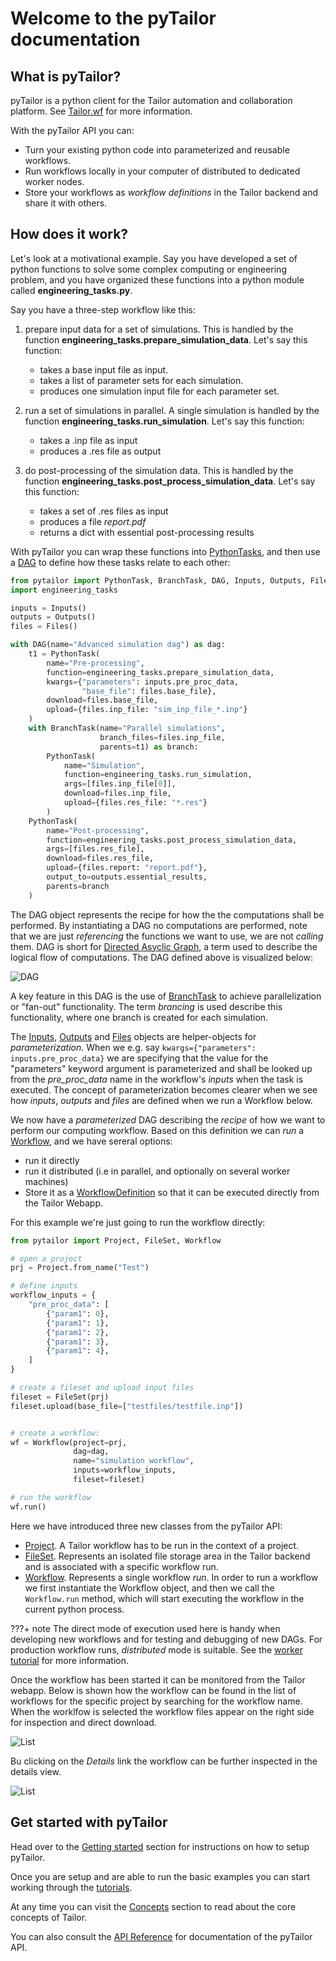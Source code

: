 # Welcome to the pyTailor documentation

## What is pyTailor?

pyTailor is a python client for the Tailor automation and collaboration platform. See [Tailor.wf](https://test.tailor.wf) for more information.

With the pyTailor API you can:

- Turn your existing python code into parameterized and reusable workflows.
- Run workflows locally in your computer of distributed to dedicated worker nodes.
- Store your workflows as *workflow definitions* in the Tailor backend and share it with others.

## How does it work?

Let's look at a motivational example. Say you have developed a set of python functions to solve some complex computing or engineering problem, and you have organized these functions into a python module called **engineering_tasks.py**.

Say you have a three-step workflow like this:

1. prepare input data for a set of simulations. This is handled by the function **engineering_tasks.prepare_simulation_data**. Let's say this function:
    - takes a base input file as input.
    - takes a list of parameter sets for each simulation.
    - produces one simulation input file for each parameter set.

2. run a set of simulations in parallel. A single simulation is handled by the function **engineering_tasks.run_simulation**. Let's say this function:
    - takes a .inp file as input
    - produces a .res file as output

3. do post-processing of the simulation data.  This is handled by the function **engineering_tasks.post_process_simulation_data**. Let's say this function:
    - takes a set of .res files as input
    - produces a file *report.pdf*
    - returns a dict with essential post-processing results


With pyTailor you can wrap these functions into [PythonTasks](api/taskdefs.md#pythontask), and then use a [DAG](api/taskdefs.md#dag) to define how these tasks relate to each other:


```python
from pytailor import PythonTask, BranchTask, DAG, Inputs, Outputs, Files
import engineering_tasks

inputs = Inputs()
outputs = Outputs()
files = Files()

with DAG(name="Advanced simulation dag") as dag:
    t1 = PythonTask(
        name="Pre-processing",
        function=engineering_tasks.prepare_simulation_data,
        kwargs={"parameters": inputs.pre_proc_data,
                "base_file": files.base_file},
        download=files.base_file,
        upload={files.inp_file: "sim_inp_file_*.inp"}
    )
    with BranchTask(name="Parallel simulations",
                    branch_files=files.inp_file,
                    parents=t1) as branch:
        PythonTask(
            name="Simulation",
            function=engineering_tasks.run_simulation,
            args=[files.inp_file[0]],
            download=files.inp_file,
            upload={files.res_file: "*.res"}
        )
    PythonTask(
        name="Post-processing",
        function=engineering_tasks.post_process_simulation_data,
        args=[files.res_file],
        download=files.res_file,
        upload={files.report: "report.pdf"},
        output_to=outputs.essential_results,
        parents=branch
    )
```

The DAG object represents the recipe for how the the computations shall be performed. By instantiating a DAG no computations are performed, note that we are just *referencing* the functions we want to use, we are not *calling* them. DAG is short for [Directed Asyclic Graph](https://en.wikipedia.org/wiki/Directed_acyclic_graph), a term used to describe the logical flow of computations. The DAG defined above is visualized below:

![DAG](DAG.png)

A key feature in this DAG is the use of [BranchTask](api/taskdefs.md#branchtask) to achieve parallelization or "fan-out" functionality. The term *brancing* is used describe this functionality, where one branch is created for each simulation.

The [Inputs](api/parameterization.md#inputs), [Outputs](api/parameterization.md#outputs) and [Files](api/parameterization.md#files) objects are helper-objects for *parameterization*. When we e.g. say `kwargs={"parameters": inputs.pre_proc_data}` we are specifying that the value for the "parameters" keyword argument is parameterized and shall be looked up from the *pre_proc_data* name in the workflow's *inputs* when the task is executed. The concept of parameterization becomes clearer when we see how *inputs*, *outputs* and *files* are defined when we run a Workflow below.

We now have a *parameterized* DAG describing the *recipe* of how we want to perform our computing workflow. Based on this definition we can *run* a [Workflow](), and we have sereral options:

- run it directly
- run it distributed (i.e in parallel, and optionally on several worker machines)
- Store it as a [WorkflowDefinition]() so that it can be executed directly from the Tailor Webapp.

For this example we're just going to run the workflow directly:

```python
from pytailor import Project, FileSet, Workflow

# open a project
prj = Project.from_name("Test")

# define inputs
workflow_inputs = {
    "pre_proc_data": [
        {"param1": 0},
        {"param1": 1},
        {"param1": 2},
        {"param1": 3},
        {"param1": 4},
    ]
}

# create a fileset and upload input files
fileset = FileSet(prj)
fileset.upload(base_file=["testfiles/testfile.inp"])


# create a workflow:
wf = Workflow(project=prj,
              dag=dag,
              name="simulation workflow",
              inputs=workflow_inputs,
              fileset=fileset)

# run the workflow
wf.run()

```

Here we have introduced three new classes from the pyTailor API:

- [Project](). A Tailor workflow has to be run in the context of a project.
- [FileSet](). Represents an isolated file storage area in the Tailor backend and is associated with a specific workflow run.
- [Workflow](). Represents a single workflow *run*. In order to run a workflow we first instantiate the Workflow object, and then we call the `Workflow.run` method, which will start executing the workflow in the current python process.

???+ note
    The direct mode of execution used here is handy when developing new workflows and for testing and debugging of new DAGs. For production workflow runs, *distributed* mode is suitable. See the [worker tutorial]() for more information.

Once the workflow has been started it can be monitored from the Tailor webapp. Below is shown how the workflow can be found in the list of workflows for the specific project by searching for the workflow name. When the worklfow is selected the workflow files appear on the right side for inspection and direct download.

![List](List.png)

Bu clicking on the *Details* link the workflow can be further inspected in the details view.

![List](Details.png)


## Get started with pyTailor

Head over to the [Getting started](documentation/getting_started.md) section for instructions on how to setup pyTailor.

Once you are setup and are able to run the basic examples you can start working through the [tutorials]().

At any time you can visit the [Concepts]() section to read about the core concepts of Tailor.

You can also consult the [API Reference]() for documentation of the pyTailor API.